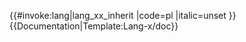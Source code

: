 <includeonly>{{#invoke:lang|lang_xx_inherit
|code=pl
|italic=unset
}}</includeonly><noinclude>
{{Documentation|Template:Lang-x/doc}}
</noinclude>